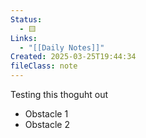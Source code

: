 ```yaml
---
Status:
  - 🟨
Links:
  - "[[Daily Notes]]"
Created: 2025-03-25T19:44:34
fileClass: note
---
```

Testing this thoguht out

- Obstacle 1  
- Obstacle 2 